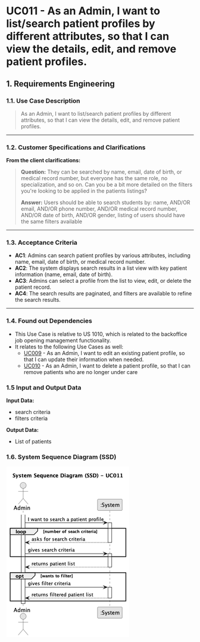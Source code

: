 # UC011 - As an Admin, I want to list/search patient profiles by different attributes, so that I can view the details, edit, and remove patient profiles.


## 1. Requirements Engineering

### 1.1. Use Case Description

> As an Admin, I want to list/search patient profiles by different attributes, so that I can view the details, edit, and remove patient profiles.

---

### 1.2. Customer Specifications and Clarifications

**From the client clarifications:**

> **Question:** They can be searched by name, email, date of birth, or medical record number, but everyone has the same role, no specialization, and so on. Can you be a bit more detailed on the filters you're looking to be applied in the patients listings?
>  
> **Answer:** Users should be able to search students by: name, AND/OR email, AND/OR phone number, AND/OR medical record number, AND/OR date of birth, AND/OR gender,  listing of users should have the same filters available

---

### 1.3. Acceptance Criteria

- **AC1**: Admins can search patient profiles by various attributes, including name, email, date of birth, or medical record number.
- **AC2**: The system displays search results in a list view with key patient information (name, email, date of birth).
- **AC3**: Admins can select a profile from the list to view, edit, or delete the patient record.
- **AC4**: The search results are paginated, and filters are available to refine the search results.
---

### 1.4. Found out Dependencies

* This Use Case is relative to US 1010, which is related to the backoffice job opening management functionality.
* It relates to the following Use Cases as well:
  - [UC009](../../UC009/README.md) - As an Admin, I want to edit an existing patient profile, so that I can update their information when needed.
  - [UC010](../../UC010/README.md) - As an Admin, I want to delete a patient profile, so that I can remove patients who are no longer under care


### 1.5 Input and Output Data

**Input Data:**
- search criteria
- filters criteria

**Output Data:**
- List of patients

### 1.6. System Sequence Diagram (SSD)

![System Sequence Diagram](png/uc011-system-sequence-diagram.png)
